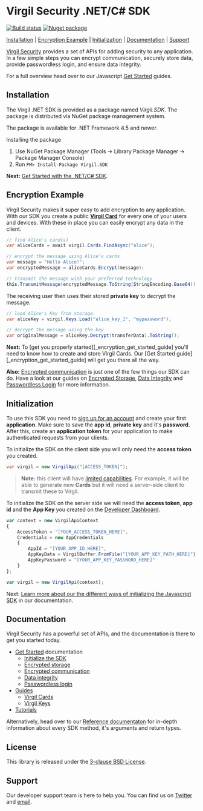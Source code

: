 # Virgil Security .NET/C# SDK 
[![Build status](https://ci.appveyor.com/api/projects/status/kqs4lqw426gbpccm/branch/release?svg=true)](https://ci.appveyor.com/project/unlim-it/virgil-sdk-net/branch/release) [![Nuget package](https://img.shields.io/nuget/v/Virgil.SDK.svg)](https://www.nuget.org/packages/Virgil.SDK/)

[Installation](#installation) | [Encryption Example](#encryption-example) | [Initialization](#initialization) | [Documentation](#documentation) | [Support](#support)

[Virgil Security](https://virgilsecurity.com) provides a set of APIs for adding security to any application. In a few simple steps you can encrypt communication, securely store data, provide passwordless login, and ensure data integrity.

For a full overview head over to our Javascript [Get Started](#_getstarted) guides.

## Installation

The Virgil .NET SDK is provided as a package named *Virgil.SDK*. The package is distributed via NuGet package management system. 

The package is available for .NET Framework 4.5 and newer.

Installing the package

1. Use NuGet Package Manager (Tools -> Library Package Manager -> Package Manager Console)
2. Run `PM> Install-Package Virgil.SDK`

__Next:__ [Get Started with the .NET/C# SDK](#_getstarted).

## Encryption Example

Virgil Security makes it super easy to add encryption to any application. With our SDK you create a public [__Virgil Card__](#link_to_virgil_cards_guide) for every one of your users and devices. With these in place you can easily encrypt any data in the client.

```csharp
// find Alice's card(s)
var aliceCards = await virgil.Cards.FindAsync("alice");

// encrypt the message using Alice's cards
var message = "Hello Alice!";
var encryptedMessage = aliceCards.Encrypt(message);

// transmit the message with your preferred technology
this.TransmitMessage(encryptedMessage.ToString(StringEncoding.Base64));
```

The receiving user then uses their stored __private key__ to decrypt the message.


```csharp
// load Alice's Key from storage.
var aliceKey = virgil.Keys.Load("alice_key_1", "mypassword");

// decrypt the message using the key 
var originalMessage = aliceKey.Decrypt(transferData).ToString();
```

__Next:__ To [get you properly started][_encryption_get_started_guide] you'll need to know how to create and store Virgil Cards. Our [Get Started guide][_encryption_get_started_guide] will get you there all the way.

__Also:__ [Encrypted communication][_getstarted_encryption] is just one of the few things our SDK can do. Have a look at our guides on  [Encrypted Storage][_getstarted_storage], [Data Integrity][_getstarted_data_integrity] and [Passwordless Login][_getstarted_passwordless_login] for more information.


## Initialization

To use this SDK you need to [sign up for an account](https://developer.virgilsecurity.com/account/signup) and create your first __application__. Make sure to save the __app id__, __private key__ and it's __password__. After this, create an __application token__ for your application to make authenticated requests from your clients.

To initialize the SDK on the client side you will only need the __access token__ you created.

```csharp
var virgil = new VirgilApi("[ACCESS_TOKEN]");
```

> __Note:__ this client will have [limited capabilities](#guide_on_client_access_permissions). For example, it will be able to generate new __Cards__ but it will need a server-side client to transmit these to Virgil.

To initialize the SDK on the server side we will need the __access token__, __app id__ and the __App Key__ you created on the [Developer Dashboard](https://developer.virgilsecurity.com/).

```javascript
var context = new VirgilApiContext
{
    AccessToken = "[YOUR_ACCESS_TOKEN_HERE]",
    Credentials = new AppCredentials
    {
        AppId = "[YOUR_APP_ID_HERE]",
        AppKeyData = VirgilBuffer.FromFile("[YOUR_APP_KEY_PATH_HERE]"),
        AppKeyPassword = "[YOUR_APP_KEY_PASSWORD_HERE]"
    }
};

var virgil = new VirgilApi(context);
```

Next: [Learn more about our the different ways of initializing the Javascript SDK](#_guide_initialization) in our documentation.

## Documentation

Virgil Security has a powerful set of APIs, and the documentation is there to get you started today.

* [Get Started](#get_started_root) documentation
  * [Initialize the SDK](#initialize_root)
  * [Encrypted storage](#encrypted_storage)
  * [Encrypted communication](#encrypted_comms)
  * [Data integrity](#data_integrity)
  * [Passwordless login](#passwordless_login)
* [Guides](#guides_link)
  * [Virgil Cards](#guide_cards)
  * [Virgil Keys](#guide_keys)
* [Tutorials](#tutorials_link)

Alternatively, head over to our [Reference documentaton](#reference_docs) for in-depth information about every SDK method, it's arguments and return types.

## License

This library is released under the [3-clause BSD License](LICENSE).

## Support

Our developer support team is here to help you. You can find us on [Twitter](https://twitter.com/virgilsecurity) and [email](support).

[support]: mailto:support@virgilsecurity.com
[_getstarted]: https://virgilsecurity.com/docs/sdk/net/
[_getstarted_encryption]: https://virgilsecurity.com/docs/js/encrypted-communication
[_getstarted_storage]: https://virgilsecurity.com/docs/use-cases/secure-data-at-rest
[_getstarted_data_integrity]: https://virgilsecurity.com/docs/use-cases/data-verification
[_getstarted_passwordless_login]: https://virgilsecurity.com/docs/use-cases/passwordless-authentication
[_guide_initialization]: https://virgilsecurity.com/docs/sdk/net/get-started
